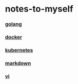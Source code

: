 # notes-to-myself


### [golang](cheatsheets/golang)

### [docker](cheatsheets/docker)

### [kubernetes](cheatsheets/kubernetes)

### [markdown](cheatsheets/markdown-cheatsheet.pdf)

### [vi](cheatsheets/vi-cheatsheet.pdf)
